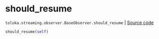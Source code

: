 # should_resume
`toloka.streaming.observer.BaseObserver.should_resume` | [Source code](https://github.com/Toloka/toloka-kit/blob/v1.0.1/src/streaming/observer.py#L40)

```python
should_resume(self)
```

